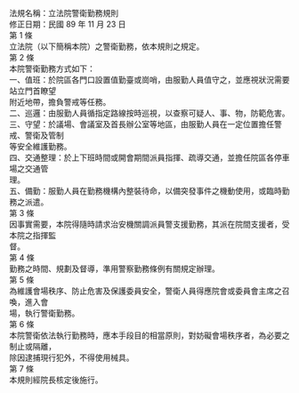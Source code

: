 法規名稱：立法院警衛勤務規則  
修正日期：民國 89 年 11 月 23 日  
第 1 條  
立法院（以下簡稱本院）之警衛勤務，依本規則之規定。  
第 2 條  
本院警衛勤務方式如下：  
一、值班：於院區各門口設置值勤臺或崗哨，由服勤人員值守之，並應視狀況需要站立門首瞭望  
附近地帶，擔負警戒等任務。  
二、巡邏：由服勤人員循指定路線按時巡視，以查察可疑人、事、物，防範危害。  
三、守望：於議場、會議室及首長辦公室等地區，由服勤人員在一定位置擔任警戒、警衛及管制  
等安全維護勤務。  
四、交通整理：於上下班時間或開會期間派員指揮、疏導交通，並擔任院區各停車場之交通管  
理。  
五、備勤：服勤人員在勤務機構內整裝待命，以備突發事件之機動使用，或臨時勤務之派遣。  
第 3 條  
因事實需要，本院得隨時請求治安機關調派員警支援勤務，其派在院間支援者，受本院之指揮監  
督。  
第 4 條  
勤務之時間、規劃及督導，準用警察勤務條例有關規定辦理。  
第 5 條  
為維護會場秩序、防止危害及保護委員安全，警衛人員得應院會或委員會主席之召喚，進入會  
場，執行警衛勤務。  
第 6 條  
本院警衛依法執行勤務時，應本手段目的相當原則，對妨礙會場秩序者，為必要之制止或隔離，  
除因逮捕現行犯外，不得使用械具。  
第 7 條  
本規則經院長核定後施行。  


